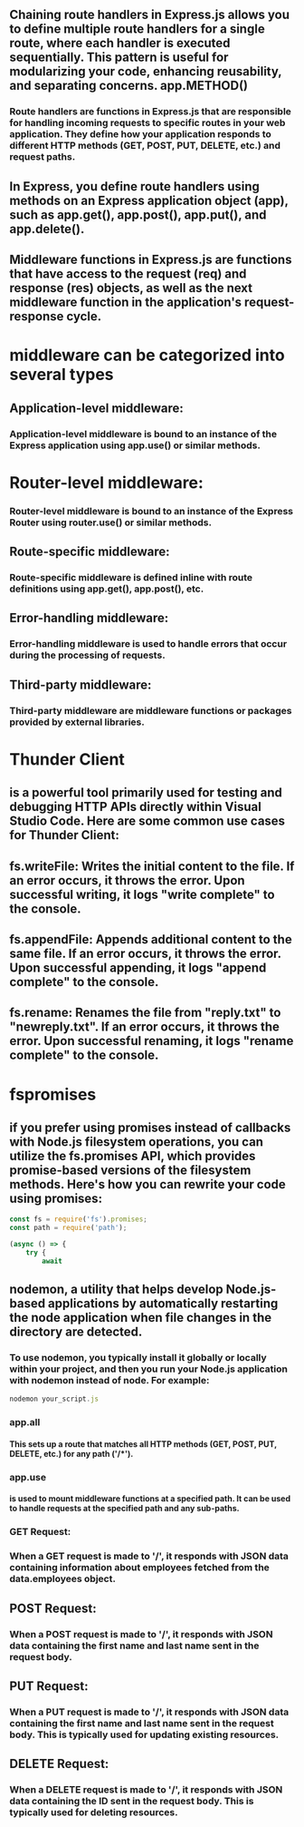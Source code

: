 ## Chaining route handlers in Express.js allows you to define multiple route handlers for a single route, where each handler is executed sequentially. This pattern is useful for modularizing your code, enhancing reusability, and separating concerns. app.METHOD()

### Route handlers are functions in Express.js that are responsible for handling incoming requests to specific routes in your web application. They define how your application responds to different HTTP methods (GET, POST, PUT, DELETE, etc.) and request paths.

## In Express, you define route handlers using methods on an Express application object (app), such as app.get(), app.post(), app.put(), and app.delete().

## Middleware functions in Express.js are functions that have access to the request (req) and response (res) objects, as well as the next middleware function in the application's request-response cycle.

# middleware can be categorized into several types

## Application-level middleware:

### Application-level middleware is bound to an instance of the Express application using app.use() or similar methods.

# Router-level middleware:

### Router-level middleware is bound to an instance of the Express Router using router.use() or similar methods.

## Route-specific middleware:

### Route-specific middleware is defined inline with route definitions using app.get(), app.post(), etc.

## Error-handling middleware:

### Error-handling middleware is used to handle errors that occur during the processing of requests.

## Third-party middleware:

### Third-party middleware are middleware functions or packages provided by external libraries.

# Thunder Client

## is a powerful tool primarily used for testing and debugging HTTP APIs directly within Visual Studio Code. Here are some common use cases for Thunder Client:

## fs.writeFile: Writes the initial content to the file. If an error occurs, it throws the error. Upon successful writing, it logs "write complete" to the console.

## fs.appendFile: Appends additional content to the same file. If an error occurs, it throws the error. Upon successful appending, it logs "append complete" to the console.

## fs.rename: Renames the file from "reply.txt" to "newreply.txt". If an error occurs, it throws the error. Upon successful renaming, it logs "rename complete" to the console.

# fspromises

## if you prefer using promises instead of callbacks with Node.js filesystem operations, you can utilize the fs.promises API, which provides promise-based versions of the filesystem methods. Here's how you can rewrite your code using promises:

```js
const fs = require('fs').promises;
const path = require('path');

(async () => {
    try {
        await
```

## nodemon, a utility that helps develop Node.js-based applications by automatically restarting the node application when file changes in the directory are detected.

### To use nodemon, you typically install it globally or locally within your project, and then you run your Node.js application with nodemon instead of node. For example:

```js
nodemon your_script.js
```

### app.all

#### This sets up a route that matches all HTTP methods (GET, POST, PUT, DELETE, etc.) for any path ('/\*').

### app.use

#### is used to mount middleware functions at a specified path. It can be used to handle requests at the specified path and any sub-paths.

### GET Request:

### When a GET request is made to '/', it responds with JSON data containing information about employees fetched from the data.employees object.

## POST Request:

### When a POST request is made to '/', it responds with JSON data containing the first name and last name sent in the request body.

## PUT Request:

### When a PUT request is made to '/', it responds with JSON data containing the first name and last name sent in the request body. This is typically used for updating existing resources.

## DELETE Request:

### When a DELETE request is made to '/', it responds with JSON data containing the ID sent in the request body. This is typically used for deleting resources.
